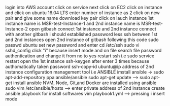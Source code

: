 login into AWS account
click on service next click on EC2
click on instance and click on ubuntu 16.04 LTS
enter number of instance as 2
click on new pair and give some name download key pair
click on lauch instance
1st instance name is MSR-test-Instance-1 and 2nd instance name is MSR-test-Instance-2
open gitbash connect 1st instance and 2nd instance connect with another gitbash
i should established password less ssh between 1st and 2nd instances
open 2nd instance of gitbash following this code
sudo passwd ubuntu
set new password and enter 
cd /etc/ssh
sudo vi sshd_config 
click "i" because insert mode and on file search file password authentication and change it from no to yes
restart ssh i.e sudo service restart
open the 1st instance 
ssh-keygen after enter 3 times because authomatically taken password
ssh-copy-id ubuntu@ip address of 2nd instance
configuration management tool i.e ANSIBLE 
imstall ansible -> sudo apt-add-repository ppa:ansible/ansible
sudo apt-get update --> sudo apt-get install ansible
NVM, Node, Git,and  Docker are installed using ansible
sudo vim /etc/ansible/hosts  --> enter private address of 2nd instance
create ansible playbook for install softwares
vim playbook1.yml   --> pressing i insert mode 
